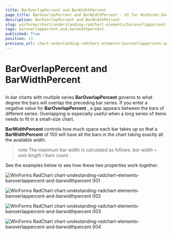 ```yaml
---
title: BarOverlapPercent and BarWidthPercent
page_title: BarOverlapPercent and BarWidthPercent - UI for WinForms Documentation
description: BarOverlapPercent and BarWidthPercent
slug: winforms/chart/understanding-radchart-elements/baroverlappercent-and-barwidthpercent
tags: baroverlappercent,and,barwidthpercent
published: True
position: 13
previous_url: chart-undestanding-radchart-elements-baroverlappercent-and-barwidthpercent
---
```


# BarOverlapPercent and BarWidthPercent



## 

In bar charts with multiple series __BarOverlapPercent__ governs to what degree the bars will overlap the preceding bar series. If you enter a negative value for __BarOverlapPercent__ , a gap appears between the bars of different series. Overlapping is especially useful when a long series of items needs to fit in a small-size chart. 

__BarWidthPercent__ controls how much space each bar takes up so that a __BarWidthPercent__ of 100 will have all the bars in the chart taking exactly all the available width. 

>note The maximum bar width is calculated as follows: *bar width* = *axis length* / *bars*  *count* .
>


See the examples below to see how these two properties work together.

![WinForms RadChart chart-undestanding-radchart-elements-baroverlappercent-and-barwidthpercent 001](images/chart-undestanding-radchart-elements-baroverlappercent-and-barwidthpercent001.png)

![WinForms RadChart chart-undestanding-radchart-elements-baroverlappercent-and-barwidthpercent 002](images/chart-undestanding-radchart-elements-baroverlappercent-and-barwidthpercent002.png)

![WinForms RadChart chart-undestanding-radchart-elements-baroverlappercent-and-barwidthpercent 003](images/chart-undestanding-radchart-elements-baroverlappercent-and-barwidthpercent003.png)

![WinForms RadChart chart-undestanding-radchart-elements-baroverlappercent-and-barwidthpercent 004](images/chart-undestanding-radchart-elements-baroverlappercent-and-barwidthpercent004.png)

